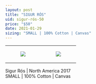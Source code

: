 ```yaml
---
layout: post
title: "SIGUR RÓS"
uid: sigur-rós-50
price: "$50"
date: 2021-01-29
sizing: "SMALL | 100% Cotton | Canvas"
---
```




<table style="width:100%;"><tr><td style="vertical-align:top;">
      <figure class="tmblr-full" data-orig-height="2048" data-orig-width="1365" data-orig-src="https://concertshirts.netlify.app/shirts/0514/0514-01.jpg"><img src="https://64.media.tumblr.com/ab3c92e3c9f7111c92c6b25783f7d293/7a7e72024e15bfb6-ea/s540x810/336c08ce7f2c98c04ca6e119c3ba5a8875fa595d.jpg" data-orig-height="2048" data-orig-width="1365" data-orig-src="https://concertshirts.netlify.app/shirts/0514/0514-01.jpg"/></figure></td>
    <td style="vertical-align:top;">
      <figure class="tmblr-full" data-orig-height="2048" data-orig-width="1365" data-orig-src="https://concertshirts.netlify.app/shirts/0514/0514-02.jpg"><img src="https://64.media.tumblr.com/e1913a9f281802bb8fd9afd4118627bd/7a7e72024e15bfb6-42/s540x810/bcd6747b503baad69fe442e0bd5124d5e266d347.jpg" data-orig-height="2048" data-orig-width="1365" data-orig-src="https://concertshirts.netlify.app/shirts/0514/0514-02.jpg"/></figure></td>
  </tr></table><p>
  Sigur Rós | North America 2017<br/>SMALL | 100% Cotton | Canvas
</p>
